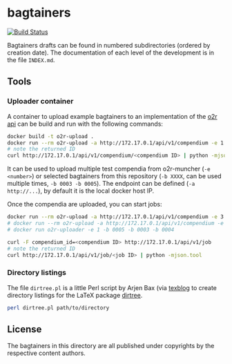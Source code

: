 # bagtainers

[![Build Status](https://travis-ci.org/nuest/bagtainers.svg?branch=master)](https://travis-ci.org/nuest/bagtainers)

Bagtainers drafts can be found in numbered subdirectories (ordered by creation date). The documentation of each level of the development is  in the file `INDEX.md`.

## Tools

### Uploader container

A container to upload example bagtainers to an implementation of the [o2r api](http://o2r.info/o2r-web-api) can be build and run with the following commands:

```bash
docker build -t o2r-upload .
docker run --rm o2r-upload -a http://172.17.0.1/api/v1/compendium -e 1
# note the returned ID
curl http://172.17.0.1/api/v1/compendium/<compendium ID> | python -mjson.tool
```

It can be used to upload multiple test compendia from o2r-muncher (`-e <number>`) or selected bagtainers from this repository (`-b XXXX`, can be used multiple times, `-b 0003 -b 0005`). The endpoint can be defined (`-a http://...`), by default it is the local docker host IP.

Once the compendia are uploaded, you can start jobs:

```bash
docker run --rm o2r-upload -a http://172.17.0.1/api/v1/compendium -e 3 
# docker run --rm o2r-upload -a http://172.17.0.1/api/v1/compendium -e 0 -b 0003 -b 0004
# docker run o2r-uploader -e 1 -b 0005 -b 0003 -b 0004

curl -F compendium_id=<compendium ID> http://172.17.0.1/api/v1/job
# note the returned ID
curl http://172.17.0.1/api/v1/job/<job ID> | python -mjson.tool
```

### Directory listings

The file `dirtree.pl` is a little Perl script by Arjen Bax (via [texblog](http://texblog.org/2012/08/07/semi-automatic-directory-tree-in-latex/#comment-5396) to create directory listings for the LaTeX package [dirtree](http://tug.ctan.org/macros/generic/dirtree/).

```bash
perl dirtree.pl path/to/directory
```

## License

The bagtainers in this directory are all published under copyrights by the respective content authors.
